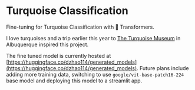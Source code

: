 # Turquoise Classification

Fine-tuning for Turquoise Classification with 🤗 Transformers.

I love turquoises and a trip earlier this year to [The Turquoise Museum](https://turquoisemuseum.com/) in Albuquerque inspired this project.

The fine tuned model is currently hosted at [https://huggingface.co/dzhao114/generated_models](https://huggingface.co/dzhao114/generated_models). Future plans include adding more training data, switching to use `google/vit-base-patch16-224` base model and deploying this model to a streamlit app.

